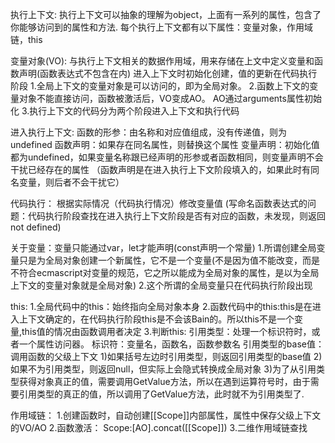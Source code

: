 执行上下文:
执行上下文可以抽象的理解为object，上面有一系列的属性，包含了你能够访问到的属性和方法.
每个执行上下文都有以下属性：变量对象，作用域链，this

变量对象(VO):
与执行上下文相关的数据作用域，用来存储在上文中定义变量和函数声明(函数表达式不包含在内)
进入上下文时初始化创建，值的更新在代码执行阶段
1.全局上下文的变量对象是可以访问的，即为全局对象。
2.函数上下文的变量对象不能直接访问，函数被激活后，VO变成AO。
AO通过arguments属性初始化
3.执行上下文的代码分为两个阶段进入上下文和执行代码

进入执行上下文:
函数的形参：由名称和对应值组成，没有传递值，则为undefined
函数声明：如果存在同名属性，则替换这个属性
变量声明：初始化值都为undefined，如果变量名称跟已经声明的形参或者函数相同，则变量声明不会干扰已经存在的属性
（函数声明是在进入执行上下文阶段填入的，如果此时有同名变量，则后者不会干扰它）


代码执行：
根据实际情况（代码执行情况）修改变量值
(写命名函数表达式的问题：代码执行阶段查找在进入执行上下文阶段是否有对应的函数，未发现，则返回not defined)

关于变量：变量只能通过var，let才能声明(const声明一个常量)
1.所谓创建全局变量只是为全局对象创建一个新属性，它不是一个变量(不是因为值不能改变，而是不符合ecmascript对变量的规范，它之所以能成为全局对象的属性，是以为全局上下文的变量对象就是全局对象)
2.这个所谓的全局变量只在代码执行阶段出现

this:
1.全局代码中的this：始终指向全局对象本身
2.函数代码中的this:this是在进入上下文确定的，在代码执行阶段this是不会该Bain的。所以this不是一个变量,this值的情况由函数调用者决定
3.判断this:
引用类型：处理一个标识符时，或者一个属性访问器。
标识符：变量名，函数名，函数参数名
引用类型的base值：调用函数的父级上下文
1)如果括号左边时引用类型，则返回引用类型的base值
2)如果不为引用类型，则返回null，但实际上会隐式转换成全局对象
3)为了从引用类型获得对象真正的值，需要调用GetValue方法，所以在遇到运算符号时，由于需要引用类型的真正的值，所以调用了GetValue方法，此时就不为引用类型了.

作用域链：
1.创建函数时，自动创建[[Scope]]内部属性，属性中保存父级上下文的VO/AO
2.函数激活：
Scope:[AO].concat([[Scope]])
3.二维作用域链查找

